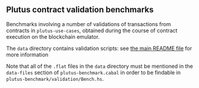 ## Plutus contract validation benchmarks

Benchmarks involving a number of validations of transactions
from contracts in `plutus-use-cases`, obtained during the course
of contract execution on the blockchain emulator.

The `data` directory contains validation scripts: see
[the main README file](../README.md) for more information

Note that all of the `.flat` files in the `data` directory must be mentioned in
the `data-files` section of `plutus-benchmark.cabal` in order to be findable in
`plutus-benchmark/validation/Bench.hs`.
